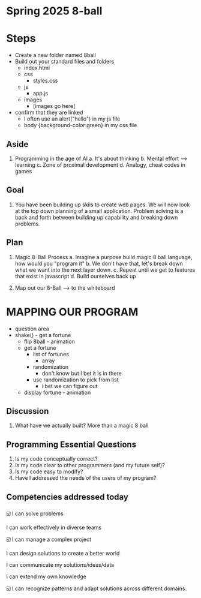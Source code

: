# Spring 2025 8-ball

# Steps
- Create a new folder named 8ball
- Build out your standard files and folders
  - index.html
  - css
    - styles.css
  - js
    - app.js
  - images
    - [images go here]
- confirm that they are linked
  - I often use an alert("hello") in my js file
  - body {background-color:green} in my css file

## Aside
1. Programming in the age of AI
    a. It's about thinking
    b. Mental effort --> learning
    c. Zone of proximal development
    d. Analogy, cheat codes in games

## Goal
1. You have been building up skils to create web pages. We will now look at the top down planning of a small application. Problem solving is a back and forth between building up capability and breaking down problems.

## Plan
1. Magic 8-Ball Process
    a. Imagine a purpose build magic 8 ball language, how would you "program it"
    b. We don't have that, let's break down what we want into the next layer down.
    c. Repeat until we get to features that exist in javascript
    d. Build ourselves back up

2. Map out our 8-Ball --> to the whiteboard

# MAPPING OUR PROGRAM
- question area
- shake() - get a fortune
  - flip 8ball - animation
  - get a fortune
    - list of fortunes
      - array
    - randomization
      - don't know but I bet it is in there
    - use randomization to pick from list
      - i bet we can figure out
  - display fortune - animation



## Discussion
1. What have we actually built? More than a magic 8 ball

## Programming Essential Questions
1. Is my code conceptually correct?
2. Is my code clear to other programmers (and my future self)?
3. Is my code easy to modify?
4. Have I addressed the needs of the users of my program?

## Competencies addressed today
### 
☑️ I can solve problems

I can work effectively in diverse teams

☑️ I can manage a complex project

I can design solutions to create a better world

I can communicate my solutions/ideas/data

I can extend my own knowledge

☑️ I can recognize patterns and adapt solutions across different domains.
